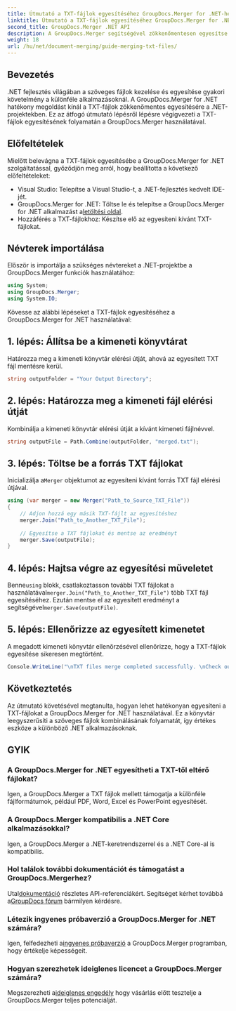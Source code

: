 ```yaml
---
title: Útmutató a TXT-fájlok egyesítéséhez GroupDocs.Merger for .NET-hez
linktitle: Útmutató a TXT-fájlok egyesítéséhez GroupDocs.Merger for .NET-hez
second_title: GroupDocs.Merger .NET API
description: A GroupDocs.Merger segítségével zökkenőmentesen egyesítse a TXT-fájlokat a .NET-ben. Lépésről lépésre útmutató fejlesztőknek. Dokumentáció és támogatás elérhető.
weight: 18
url: /hu/net/document-merging/guide-merging-txt-files/
---
```

## Bevezetés
.NET fejlesztés világában a szöveges fájlok kezelése és egyesítése gyakori követelmény a különféle alkalmazásoknál. A GroupDocs.Merger for .NET hatékony megoldást kínál a TXT-fájlok zökkenőmentes egyesítésére a .NET-projektekben. Ez az átfogó útmutató lépésről lépésre végigvezeti a TXT-fájlok egyesítésének folyamatán a GroupDocs.Merger használatával.
## Előfeltételek
Mielőtt belevágna a TXT-fájlok egyesítésébe a GroupDocs.Merger for .NET szolgáltatással, győződjön meg arról, hogy beállította a következő előfeltételeket:
- Visual Studio: Telepítse a Visual Studio-t, a .NET-fejlesztés kedvelt IDE-jét.
-  GroupDocs.Merger for .NET: Töltse le és telepítse a GroupDocs.Merger for .NET alkalmazást a[letöltési oldal](https://releases.groupdocs.com/merger/net/).
- Hozzáférés a TXT-fájlokhoz: Készítse elő az egyesíteni kívánt TXT-fájlokat.

## Névterek importálása
Először is importálja a szükséges névtereket a .NET-projektbe a GroupDocs.Merger funkciók használatához:
```csharp
using System; 
using GroupDocs.Merger;
using System.IO;
```

Kövesse az alábbi lépéseket a TXT-fájlok egyesítéséhez a GroupDocs.Merger for .NET használatával:
## 1. lépés: Állítsa be a kimeneti könyvtárat
Határozza meg a kimeneti könyvtár elérési útját, ahová az egyesített TXT fájl mentésre kerül.
```csharp
string outputFolder = "Your Output Directory";
```
## 2. lépés: Határozza meg a kimeneti fájl elérési útját
Kombinálja a kimeneti könyvtár elérési útját a kívánt kimeneti fájlnévvel.
```csharp
string outputFile = Path.Combine(outputFolder, "merged.txt");
```
## 3. lépés: Töltse be a forrás TXT fájlokat
 Inicializálja a`Merger` objektumot az egyesíteni kívánt forrás TXT fájl elérési útjával.
```csharp
using (var merger = new Merger("Path_to_Source_TXT_File"))
{
    // Adjon hozzá egy másik TXT-fájlt az egyesítéshez
    merger.Join("Path_to_Another_TXT_File");
    
    // Egyesítse a TXT fájlokat és mentse az eredményt
    merger.Save(outputFile);
}
```
## 4. lépés: Hajtsa végre az egyesítési műveletet
 Benne`using` blokk, csatlakoztasson további TXT fájlokat a használatával`merger.Join("Path_to_Another_TXT_File")` több TXT fájl egyesítéséhez. Ezután mentse el az egyesített eredményt a segítségével`merger.Save(outputFile)`.
## 5. lépés: Ellenőrizze az egyesített kimenetet
A megadott kimeneti könyvtár ellenőrzésével ellenőrizze, hogy a TXT-fájlok egyesítése sikeresen megtörtént.
```csharp
Console.WriteLine("\nTXT files merge completed successfully. \nCheck output in {0}", outputFolder);
```

## Következtetés
Az útmutató követésével megtanulta, hogyan lehet hatékonyan egyesíteni a TXT-fájlokat a GroupDocs.Merger for .NET használatával. Ez a könyvtár leegyszerűsíti a szöveges fájlok kombinálásának folyamatát, így értékes eszköze a különböző .NET alkalmazásoknak.

## GYIK
### A GroupDocs.Merger for .NET egyesítheti a TXT-től eltérő fájlokat?
Igen, a GroupDocs.Merger a TXT fájlok mellett támogatja a különféle fájlformátumok, például PDF, Word, Excel és PowerPoint egyesítését.
### A GroupDocs.Merger kompatibilis a .NET Core alkalmazásokkal?
Igen, a GroupDocs.Merger a .NET-keretrendszerrel és a .NET Core-al is kompatibilis.
### Hol találok további dokumentációt és támogatást a GroupDocs.Mergerhez?
 Utal[dokumentáció](https://tutorials.groupdocs.com/merger/net/) részletes API-referenciákért. Segítséget kérhet továbbá a[GroupDocs fórum](https://forum.groupdocs.com/c/merger/32) bármilyen kérdésre.
### Létezik ingyenes próbaverzió a GroupDocs.Merger for .NET számára?
 Igen, felfedezheti a[ingyenes próbaverzió](https://releases.groupdocs.com/) a GroupDocs.Merger programban, hogy értékelje képességeit.
### Hogyan szerezhetek ideiglenes licencet a GroupDocs.Merger számára?
 Megszerezheti a[ideiglenes engedély](https://purchase.groupdocs.com/temporary-license/) hogy vásárlás előtt tesztelje a GroupDocs.Merger teljes potenciálját.